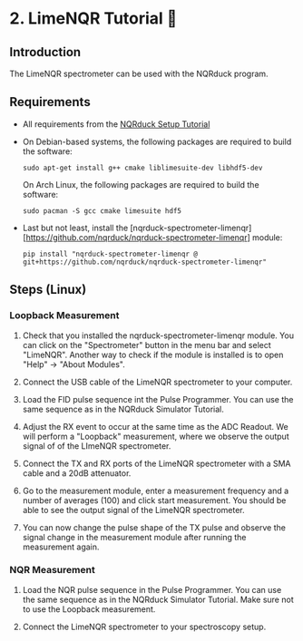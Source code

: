 # 2. LimeNQR Tutorial 🦆
## Introduction
The LimeNQR spectrometer can be used with the NQRduck program. 

## Requirements
- All requirements from the [NQRduck Setup Tutorial](0_NQRduck_Setup.md)

- On Debian-based systems, the following packages are required to build the software:

    ```
    sudo apt-get install g++ cmake liblimesuite-dev libhdf5-dev
    ```

    On Arch Linux, the following packages are required to build the software:

    ```
    sudo pacman -S gcc cmake limesuite hdf5
    ```
- Last but not least, install the [nqrduck-spectrometer-limenqr][https://github.com/nqrduck/nqrduck-spectrometer-limenqr] module:

    ```
    pip install "nqrduck-spectrometer-limenqr @ git+https://github.com/nqrduck/nqrduck-spectrometer-limenqr"
    ```

## Steps (Linux)
### Loopback Measurement
1. Check that you installed the nqrduck-spectrometer-limenqr module. You can click on the "Spectrometer" button in the menu bar and select "LimeNQR". Another way to check if the module is installed is to open "Help" -> "About Modules".

2. Connect the USB cable of the LimeNQR spectrometer to your computer. 

3. Load the FID pulse sequence int the Pulse Programmer. You can use the same sequence as in the NQRduck Simulator Tutorial.

4. Adjust the RX event to occur at the same time as the ADC Readout. We will perform a "Loopback" measurement, where we observe the output signal of of the LImeNQR spectrometer.

5. Connect the TX and RX ports of the LimeNQR spectrometer with a SMA cable and a 20dB attenuator.

6. Go to the measurement module, enter a measurement frequency and a number of averages  (100) and  click start  measurement. You should be able to see the output signal of the LimeNQR spectrometer.

7. You can now change the pulse shape of the TX pulse and observe the signal change in the measurement module after running the measurement again.

### NQR Measurement
1. Load the NQR pulse sequence in the Pulse Programmer. You can use the same sequence as in the NQRduck Simulator Tutorial. Make sure not to use the Loopback measurement.

2. Connect the LimeNQR spectrometer to your spectroscopy setup. 

